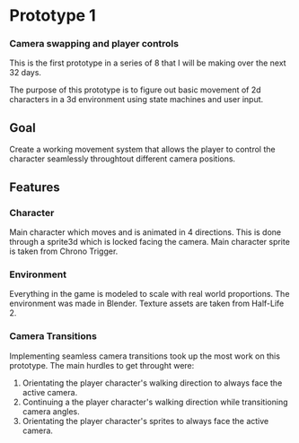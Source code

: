 # Prototype 1
### Camera swapping and player controls
This is the first prototype in a series of 8 that I will be making over the next 32 days.

The purpose of this prototype is to figure out basic movement of 2d characters in a 3d environment
using state machines and user input.

## Goal
Create a working movement system that allows the player to control the character seamlessly
throughtout different camera positions.

## Features

### Character
Main character which moves and is animated in 4 directions. This is done through a sprite3d which is
locked facing the camera. Main character sprite is taken from Chrono Trigger.
### Environment
Everything in the game is modeled to scale with real world proportions. The environment was made in
Blender. Texture assets are taken from Half-Life 2.
### Camera Transitions
Implementing seamless camera transitions took up the most work on this prototype. The main hurdles
to get throught were:
 1. Orientating the player character's walking direction to always face the active camera.
 2. Continuing a the player character's walking direction while transitioning camera angles.
 3. Orientating the player character's sprites to always face the active camera.
